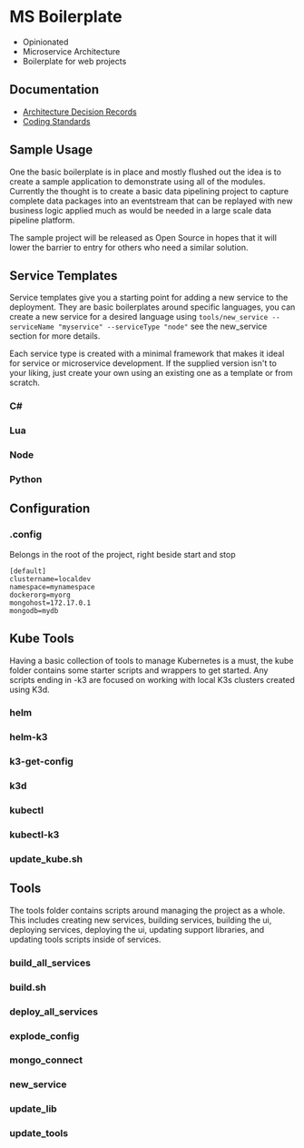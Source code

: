 # MS Boilerplate

- Opinionated
- Microservice Architecture
- Boilerplate for web projects

## Documentation

- [Architecture Decision Records](docs/adr/)
- [Coding Standards](docs/codingstandards/)

## Sample Usage

One the basic boilerplate is in place and mostly flushed out the idea is to create a sample application to demonstrate using all of the modules. Currently the thought is to create a basic data pipelining project to capture complete data packages into an eventstream that can be replayed with new business logic applied much as would be needed in a large scale data pipeline platform.

The sample project will be released as Open Source in hopes that it will lower the barrier to entry for others who need a similar solution.

## Service Templates

Service templates give you a starting point for adding a new service to the deployment. They are basic boilerplates around specific languages, you can create a new service for a desired language using `tools/new_service --serviceName "myservice" --serviceType "node"` see the new_service section for more details.

Each service type is created with a minimal framework that makes it ideal for service or microservice development. If the supplied version isn't to your liking, just create your own using an existing one as a template or from scratch.

### C#

### Lua

### Node

### Python

## Configuration

### .config

Belongs in the root of the project, right beside start and stop

```
[default]
clustername=localdev
namespace=mynamespace
dockerorg=myorg
mongohost=172.17.0.1
mongodb=mydb
```

## Kube Tools

Having a basic collection of tools to manage Kubernetes is a must, the kube folder contains some starter scripts and wrappers to get started. Any scripts ending in -k3 are focused on working with local K3s clusters created using K3d.

### helm

### helm-k3

### k3-get-config

### k3d

### kubectl

### kubectl-k3

### update_kube.sh

## Tools

The tools folder contains scripts around managing the project as a whole. This includes creating new services, building services, building the ui, deploying services, deploying the ui, updating support libraries, and updating tools scripts inside of services.

### build_all_services

### build.sh

### deploy_all_services

### explode_config

### mongo_connect

### new_service

### update_lib

### update_tools
